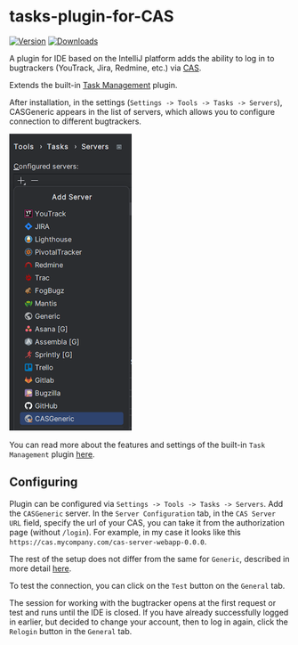 # tasks-plugin-for-CAS

[![Version](https://img.shields.io/jetbrains/plugin/v/23655.svg)](https://plugins.jetbrains.com/plugin/com.aosinin.plugin.tasks.cas)
[![Downloads](https://img.shields.io/jetbrains/plugin/d/23655.svg)](https://plugins.jetbrains.com/plugin/com.aosinin.plugin.tasks.cas)

A plugin for IDE based on the IntelliJ platform adds the ability to log
in to bugtrackers (YouTrack, Jira, Redmine, etc.) via [CAS](https://apereo.github.io/cas).

Extends the built-in [Task Management](https://plugins.jetbrains.com/plugin/11545-task-management) plugin.

After installation, in the settings (`Settings -> Tools -> Tasks -> Servers`), CASGeneric appears in the list of servers,
which allows you to configure connection to different bugtrackers.

![img.png](preview.png)

You can read more about the features and settings of the built-in `Task Management` plugin
[here](https://www.jetbrains.com/help/idea/managing-tasks-and-context.html).

## Configuring

Plugin can be configured via `Settings -> Tools -> Tasks -> Servers`.
Add the `CASGeneric` server.
In the `Server Configuration` tab, in the `CAS Server URL` field, specify the url of your CAS,
you can take it from the authorization page (without `/login`).
For example, in my case it looks like this `https://cas.mycompany.com/cas-server-webapp-0.0.0`.

The rest of the setup does not differ from the same for `Generic`,
described in more detail [here](https://www.jetbrains.com/help/idea/tutorial-configuring-generic-task-server.html).

To test the connection, you can click on the `Test` button on the `General` tab.

The session for working with the bugtracker opens at the first request or test and runs until the IDE is closed.
If you have already successfully logged in earlier, but decided to change your account,
then to log in again, click the `Relogin` button in the `General` tab.
